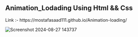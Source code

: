 
<h2>Animation_Lodading Using Html &amp;&amp; Css </h2>
Link :- https://mostafasaad111.github.io/Animation-loading/

![Screenshot 2024-08-27 143737](https://github.com/user-attachments/assets/644b9926-32f0-493c-84bd-d6f96c0fd5cd)
